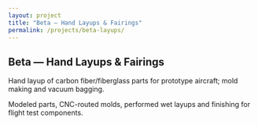 ```yaml
---
layout: project
title: "Beta — Hand Layups & Fairings"
permalink: /projects/beta-layups/
---
```


## Beta — Hand Layups & Fairings

Hand layup of carbon fiber/fiberglass parts for prototype aircraft; mold making and vacuum bagging.

Modeled parts, CNC-routed molds, performed wet layups and finishing for flight test components.
